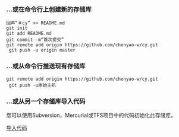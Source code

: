 ### …或在命令行上创建新的存储库



```
回声“＃cy” >> README.md 
git init 
git add README.md 
git commit -m“首次提交” 
git remote add origin https://github.com/chenyao-w/cy.git
 git push -u origin master
```

### …或从命令行推送现有存储库



```
git remote add origin https://github.com/chenyao-w/cy.git
 git push -u原始主机
```

### …或从另一个存储库导入代码

您可以使用Subversion，Mercurial或TFS项目中的代码初始化此存储库。

[导入代码](https://github.com/chenyao-w/cy/import)